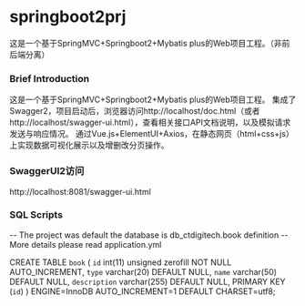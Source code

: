 # springboot2prj

这是一个基于SpringMVC+Springboot2+Mybatis plus的Web项目工程。（非前后端分离）

### Brief Introduction
这是一个基于SpringMVC+Springboot2+Mybatis plus的Web项目工程。 
集成了Swagger2，项目启动后，浏览器访问http://localhost/doc.html（或者http://localhost/swagger-ui.html），查看相关接口API文档说明，以及模拟请求发送与响应情况。 
通过Vue.js+ElementUI+Axios，在静态网页（html+css+js）上实现数据可视化展示以及增删改分页操作。

### SwaggerUI2访问

http://localhost:8081/swagger-ui.html

### SQL Scripts
-- The project was default the database is db_ctdigitech.book definition
-- More details please read application.yml

CREATE TABLE `book` (
`id` int(11) unsigned zerofill NOT NULL AUTO_INCREMENT,
`type` varchar(20) DEFAULT NULL,
`name` varchar(50) DEFAULT NULL,
`description` varchar(255) DEFAULT NULL,
PRIMARY KEY (`id`)
) ENGINE=InnoDB AUTO_INCREMENT=1 DEFAULT CHARSET=utf8;

